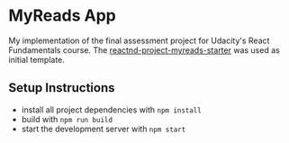 # MyReads App

My implementation of the final assessment project for Udacity's React Fundamentals course. The [reactnd-project-myreads-starter](https://github.com/udacity/reactnd-project-myreads-starter) was used as initial template.

## Setup Instructions

* install all project dependencies with `npm install`
* build with `npm run build`
* start the development server with `npm start`
